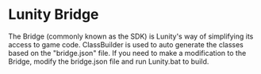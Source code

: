 # Lunity Bridge
The Bridge (commonly known as the SDK) is Lunity's way of simplifying its access to game code. ClassBuilder is used to auto generate the classes based on the "bridge.json" file. If you need to make a modification to the Bridge, modify the bridge.json file and run Lunity.bat to build.